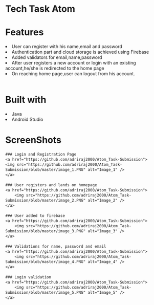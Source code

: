 # Tech Task Atom

# Features
<li>User can register with his name,email and password</li>
<li>Authentication part and cloud storage is achieved using Firebase</li>
<li>Added validators for email,name,password</li>
<li>After user registers a new account or login with an existing account,he/she is redirected to the home page</li>
<li>On reaching home page,user can logout from his account.</li><br>

# Built with
<li>Java</li>
<li>Android Studio</li>


# ScreenShots
    ### Login and Registration Page
    <a href="https://github.com/adriraj2000/Atom_Task-Submission">
    <img src="https://github.com/adriraj2000/Atom_Task-Submission/blob/master/image_1.PNG" alt="Image_1" />
    </a>

    ### User registers and lands on homepage
    <a href="https://github.com/adriraj2000/Atom_Task-Submission">
        <img src="https://github.com/adriraj2000/Atom_Task-Submission/blob/master/image_2.PNG" alt="Image_2" />
    </a>

    ### User added to firebase
    <a href="https://github.com/adriraj2000/Atom_Task-Submission">
        <img src="https://github.com/adriraj2000/Atom_Task-Submission/blob/master/image_3.PNG" alt="Image_3" />
    </a>

    ### Validations for name, password and email
    <a href="https://github.com/adriraj2000/Atom_Task-Submission">
        <img src="https://github.com/adriraj2000/Atom_Task-Submission/blob/master/image_4.PNG" alt="Image_4" />
    </a>

    ### Login validation
    <a href="https://github.com/adriraj2000/Atom_Task-Submission">
        <img src="https://github.com/adriraj2000/Atom_Task-Submission/blob/master/image_5.PNG" alt="Image_5" />
    </a>






